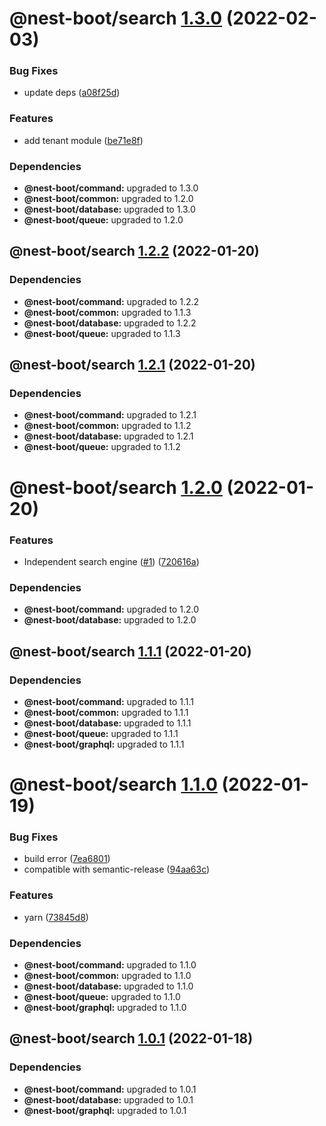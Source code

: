 # @nest-boot/search [1.3.0](https://github.com/d4rkcr0w/nest-boot/compare/@nest-boot/search@1.2.2...@nest-boot/search@1.3.0) (2022-02-03)


### Bug Fixes

* update deps ([a08f25d](https://github.com/d4rkcr0w/nest-boot/commit/a08f25d6625243d84db1903bac51e4894167c69d))


### Features

* add tenant module ([be71e8f](https://github.com/d4rkcr0w/nest-boot/commit/be71e8faf71cdd5782e3cf9809dacf8666d708bc))





### Dependencies

* **@nest-boot/command:** upgraded to 1.3.0
* **@nest-boot/common:** upgraded to 1.2.0
* **@nest-boot/database:** upgraded to 1.3.0
* **@nest-boot/queue:** upgraded to 1.2.0

## @nest-boot/search [1.2.2](https://github.com/d4rkcr0w/nest-boot/compare/@nest-boot/search@1.2.1...@nest-boot/search@1.2.2) (2022-01-20)





### Dependencies

* **@nest-boot/command:** upgraded to 1.2.2
* **@nest-boot/common:** upgraded to 1.1.3
* **@nest-boot/database:** upgraded to 1.2.2
* **@nest-boot/queue:** upgraded to 1.1.3

## @nest-boot/search [1.2.1](https://github.com/d4rkcr0w/nest-boot/compare/@nest-boot/search@1.2.0...@nest-boot/search@1.2.1) (2022-01-20)





### Dependencies

* **@nest-boot/command:** upgraded to 1.2.1
* **@nest-boot/common:** upgraded to 1.1.2
* **@nest-boot/database:** upgraded to 1.2.1
* **@nest-boot/queue:** upgraded to 1.1.2

# @nest-boot/search [1.2.0](https://github.com/d4rkcr0w/nest-boot/compare/@nest-boot/search@1.1.1...@nest-boot/search@1.2.0) (2022-01-20)


### Features

* Independent search engine ([#1](https://github.com/d4rkcr0w/nest-boot/issues/1)) ([720616a](https://github.com/d4rkcr0w/nest-boot/commit/720616aa01bf769b57e77ec444a2e00f4b785a52))





### Dependencies

* **@nest-boot/command:** upgraded to 1.2.0
* **@nest-boot/database:** upgraded to 1.2.0

## @nest-boot/search [1.1.1](https://github.com/d4rkcr0w/nest-boot/compare/@nest-boot/search@1.1.0...@nest-boot/search@1.1.1) (2022-01-20)





### Dependencies

* **@nest-boot/command:** upgraded to 1.1.1
* **@nest-boot/common:** upgraded to 1.1.1
* **@nest-boot/database:** upgraded to 1.1.1
* **@nest-boot/queue:** upgraded to 1.1.1
* **@nest-boot/graphql:** upgraded to 1.1.1

# @nest-boot/search [1.1.0](https://github.com/d4rkcr0w/nest-boot/compare/@nest-boot/search@1.0.1...@nest-boot/search@1.1.0) (2022-01-19)


### Bug Fixes

* build error ([7ea6801](https://github.com/d4rkcr0w/nest-boot/commit/7ea6801200bf4869d17461769335d8887388657c))
* compatible with semantic-release ([94aa63c](https://github.com/d4rkcr0w/nest-boot/commit/94aa63cd1f8f7c850a71180ac6cdc300234a78d1))


### Features

* yarn ([73845d8](https://github.com/d4rkcr0w/nest-boot/commit/73845d8f3b2038c1814faa86b6170bc9a05502aa))





### Dependencies

* **@nest-boot/command:** upgraded to 1.1.0
* **@nest-boot/common:** upgraded to 1.1.0
* **@nest-boot/database:** upgraded to 1.1.0
* **@nest-boot/queue:** upgraded to 1.1.0
* **@nest-boot/graphql:** upgraded to 1.1.0

## @nest-boot/search [1.0.1](https://github.com/d4rkcr0w/nest-boot/compare/@nest-boot/search@1.0.0...@nest-boot/search@1.0.1) (2022-01-18)





### Dependencies

* **@nest-boot/command:** upgraded to 1.0.1
* **@nest-boot/database:** upgraded to 1.0.1
* **@nest-boot/graphql:** upgraded to 1.0.1
